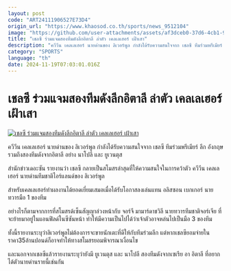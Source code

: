 ```yaml
---
layout: post
code: "ART24111906527E73D4"
origin_url: "https://www.khaosod.co.th/sports/news_9512104"
image: "https://github.com/user-attachments/assets/af3dceb0-37d6-4cb1-9f4d-e8cef4b34d95"
title: "เชลซี ร่วมแจมสองทีมดังลีกอิตาลี ล่าตัว เคลเลเฮอร์ เฝ้าเสา"
description: "ควีวีน เคลเลเฮอร์ นายด่านของ ลิเวอร์พูล กำลังได้รับความสนใจจาก เชลซี ทีมร่วมพรีเมียร์ ลีก อังกฤษ รวมถึงสองทีมดังจากอิตาลี อย่าง นาโปลี และ ยูเวนตุส"
category: "SPORTS"
language: "th"
date: 2024-11-19T07:03:01.016Z
---
```


# เชลซี ร่วมแจมสองทีมดังลีกอิตาลี ล่าตัว เคลเลเฮอร์ เฝ้าเสา

[![เชลซี ร่วมแจมสองทีมดังลีกอิตาลี ล่าตัว เคลเลเฮอร์ เฝ้าเสา](https://www.khaosod.co.th/wpapp/uploads/2024/11/cee.jpg "เชลซี ร่วมแจมสองทีมดังลีกอิตาลี ล่าตัว เคลเลเฮอร์ เฝ้าเสา")](https://www.khaosod.co.th/wpapp/uploads/2024/11/cee.jpg)

ควีวีน เคลเลเฮอร์ นายด่านของ ลิเวอร์พูล กำลังได้รับความสนใจจาก เชลซี ทีมร่วมพรีเมียร์ ลีก อังกฤษ รวมถึงสองทีมดังจากอิตาลี อย่าง นาโปลี และ ยูเวนตุส

สำนักข่าวเดอะซัน รายงานว่า เชลซี กลายเป็นสโมสรล่าสุดที่ให้ความสนใจในการคว้าตัว ควีวีน เคลเลเฮอร์ นายด่านทีมชาติไอร์แลนด์ของ ลิเวอร์พูล

สำหรับเคลเลเฮอร์ทำผลงานได้ยอดเยี่ยมเสมอเมื่อได้รับโอกาสลงเล่นแทน อลิสซอน เบกเกอร์ นายทวารมือ 1 ของทีม

อย่างไรก็ตามจากการที่สโมสรด้เซ็นสัญญาล่วงหน้ากับ จอร์จี มามาร์ดาชวิลี นายทวารทีมชาติจอร์เจีย ที่จะย้ายมาอยู่ในแอนฟิลด์ในซีซันหน้า ทำให้มีความเป็นไปได้ว่าเจ้าตัวอาจหล่นไปเป็นมือ 3 ของทีม

ทั้งนี้รายงานระบุว่าลิเวอร์พูลไม่ต้องการจะขายนักเตะที่ดีให้กับทีมร่วมลีก แต่หากเชลซียอมจ่ายในราคา35ล้านปอนด์ก็อาจทำให้ทางสโมสรยอมพิจารณาเงื่อนไข

และนอกจากเชลซีแล้วรายงานระบุว่ายังมี ยูเวนตุส และ นาโปลี สองทีมดังจากเซเรีย อา อิตาลี ที่อยากได้ตัวนายด่านรายนี้เช่นกัน
